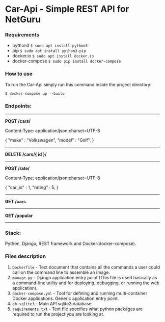 # Car-Api - Simple REST API for NetGuru

### Requirements
- python3 ```$ sudo apt install python3```
- pip ```$ sudo apt install python3-pip```
- docker.io ```$ sudo apt install docker.io```
- docker-compose ```$ sudo pip install docker-compose```


### How to use
To run the Car-Api simply run this command inside the project directory:
```
$ docker-compose up --build
```


### Endpoints:

-------------------------------------------------------------

**POST /cars/**

Content-Type: application/json;charset=UTF-8

{
  "make" : "Volkswagen",
  "model" : "Golf",
}

-------------------------------------------------------------

**DELETE /cars/{  id }/**

-------------------------------------------------------------

**POST /rate/**

Content-Type: application/json;charset=UTF-8

{
  "car_id" : 1,
  "rating" : 5,
}

-------------------------------------------------------------

**GET /cars**

-------------------------------------------------------------

**GET /popular**

-------------------------------------------------------------


### Stack:
Python, Django, REST framework and Docker(docker-compose).


### Files description
1. `Dockerfile` - Text document that contains all the commands a user could call on the command line to assemble an image.
2. `manage.py` - Django application entry point (This file is used basically as a command-line utility and for deploying, debugging, or running the web application).
3. `docker-compose.yml` - Tool for defining and running multi-container Docker applications. Generic application entry point.
3. `db.sqlite3` - Main API sqlite3 database.
4. `requirements.txt` - Text file specifies what python packages are required to run the project you are looking at.